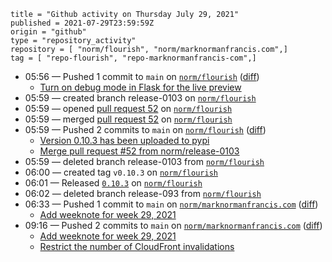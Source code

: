 ```
title = "Github activity on Thursday July 29, 2021"
published = 2021-07-29T23:59:59Z
origin = "github"
type = "repository_activity"
repository = [ "norm/flourish", "norm/marknormanfrancis.com",]
tag = [ "repo-flourish", "repo-marknormanfrancis-com",]
```

* 05:56 — Pushed 1 commit to `main` on [`norm/flourish`](https://github.com/norm/flourish) ([diff](https://github.com/norm/flourish/compare/92b9a30b1d23208c99f5f5e84705b564778b41e0..d1c6f09249e4fbb03bf67a30c4bb3547901deb35))
  * [Turn on debug mode in Flask for the live preview](https://github.com/norm/flourish/commit/d1c6f09249e4fbb03bf67a30c4bb3547901deb35)
* 05:59 — created branch release-0103 on [`norm/flourish`](https://github.com/norm/flourish)
* 05:59 — opened [pull request 52](https://github.com/norm/flourish/pull/52) on [`norm/flourish`](https://github.com/norm/flourish)
* 05:59 — merged [pull request 52](https://github.com/norm/flourish/pull/52) on [`norm/flourish`](https://github.com/norm/flourish)
* 05:59 — Pushed 2 commits to `main` on [`norm/flourish`](https://github.com/norm/flourish) ([diff](https://github.com/norm/flourish/compare/d1c6f09249e4fbb03bf67a30c4bb3547901deb35..17fa65e874dae80c8f36a955dcd85406a3c1266e))
  * [Version 0.10.3 has been uploaded to pypi](https://github.com/norm/flourish/commit/6412574c5704599a820350eb66cd90fb56535420)
  * [Merge pull request #52 from norm/release-0103](https://github.com/norm/flourish/commit/17fa65e874dae80c8f36a955dcd85406a3c1266e)
* 05:59 — deleted branch release-0103 from [`norm/flourish`](https://github.com/norm/flourish)
* 06:00 — created tag `v0.10.3` on [`norm/flourish`](https://github.com/norm/flourish)
* 06:01 — Released [`0.10.3`](https://github.com/norm/flourish/releases/tag/v0.10.3) on [`norm/flourish`](https://github.com/norm/flourish)
* 06:02 — deleted branch release-093 from [`norm/flourish`](https://github.com/norm/flourish)
* 06:33 — Pushed 1 commit to `main` on [`norm/marknormanfrancis.com`](https://github.com/norm/marknormanfrancis.com) ([diff](https://github.com/norm/marknormanfrancis.com/compare/ed7c8249a9215f93b53c31acc137ed736a080f5f..6be09f5428eb7249d8b47287c8c5b3fa043358f0))
  * [Add weeknote for week 29, 2021](https://github.com/norm/marknormanfrancis.com/commit/6be09f5428eb7249d8b47287c8c5b3fa043358f0)
* 09:16 — Pushed 2 commits to `main` on [`norm/marknormanfrancis.com`](https://github.com/norm/marknormanfrancis.com) ([diff](https://github.com/norm/marknormanfrancis.com/compare/6be09f5428eb7249d8b47287c8c5b3fa043358f0..3ec54751cf6c0e9acbdcb29c82bae086b36b6212))
  * [Add weeknote for week 29, 2021](https://github.com/norm/marknormanfrancis.com/commit/083d0d41c80e438acc9d2ac73a36e34f98db53b9)
  * [Restrict the number of CloudFront invalidations](https://github.com/norm/marknormanfrancis.com/commit/3ec54751cf6c0e9acbdcb29c82bae086b36b6212)
